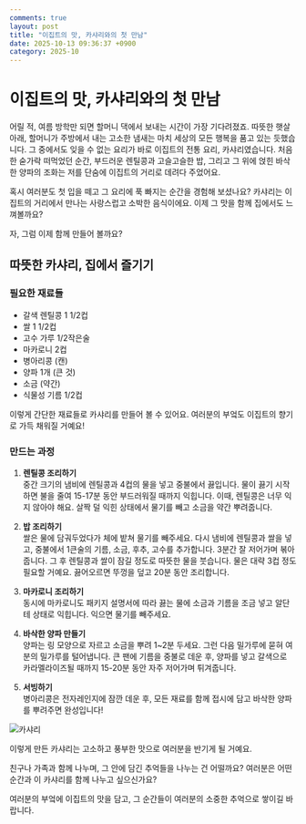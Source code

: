 ```yaml
---
comments: true
layout: post
title: "이집트의 맛, 카샤리와의 첫 만남"
date: 2025-10-13 09:36:37 +0900
category: 2025-10
---
```


# 이집트의 맛, 카샤리와의 첫 만남

어릴 적, 여름 방학만 되면 할머니 댁에서 보내는 시간이 가장 기다려졌죠. 따뜻한 햇살 아래, 할머니가 주방에서 내는 고소한 냄새는 마치 세상의 모든 행복을 품고 있는 듯했습니다. 그 중에서도 잊을 수 없는 요리가 바로 이집트의 전통 요리, 카샤리였습니다. 처음 한 숟가락 떠먹었던 순간, 부드러운 렌틸콩과 고슬고슬한 밥, 그리고 그 위에 얹힌 바삭한 양파의 조화는 저를 단숨에 이집트의 거리로 데려다 주었어요.  

혹시 여러분도 첫 입을 떼고 그 요리에 푹 빠지는 순간을 경험해 보셨나요? 카샤리는 이집트의 거리에서 만나는 사랑스럽고 소박한 음식이에요. 이제 그 맛을 함께 집에서도 느껴볼까요?  

자, 그럼 이제 함께 만들어 볼까요? 

## 따뜻한 카샤리, 집에서 즐기기

### 필요한 재료들

- 갈색 렌틸콩 1 1/2컵
- 쌀 1 1/2컵
- 고수 가루 1/2작은술
- 마카로니 2컵
- 병아리콩 (캔)
- 양파 1개 (큰 것)
- 소금 (약간)
- 식물성 기름 1/2컵  

이렇게 간단한 재료들로 카샤리를 만들어 볼 수 있어요. 여러분의 부엌도 이집트의 향기로 가득 채워질 거예요!

### 만드는 과정

1. **렌틸콩 조리하기**  
   중간 크기의 냄비에 렌틸콩과 4컵의 물을 넣고 중불에서 끓입니다. 물이 끓기 시작하면 불을 줄여 15-17분 동안 부드러워질 때까지 익힙니다. 이때, 렌틸콩은 너무 익지 않아야 해요. 살짝 덜 익힌 상태에서 물기를 빼고 소금을 약간 뿌려줍니다.  

2. **밥 조리하기**  
   쌀은 물에 담궈두었다가 체에 밭쳐 물기를 빼주세요. 다시 냄비에 렌틸콩과 쌀을 넣고, 중불에서 1큰술의 기름, 소금, 후추, 고수를 추가합니다. 3분간 잘 저어가며 볶아줍니다. 그 후 렌틸콩과 쌀이 잠길 정도로 따뜻한 물을 붓습니다. 물은 대략 3컵 정도 필요할 거예요. 끓어오르면 뚜껑을 덮고 20분 동안 조리합니다.  

3. **마카로니 조리하기**  
   동시에 마카로니도 패키지 설명서에 따라 끓는 물에 소금과 기름을 조금 넣고 알단테 상태로 익힙니다. 익으면 물기를 빼주세요.  

4. **바삭한 양파 만들기**  
   양파는 링 모양으로 자르고 소금을 뿌려 1~2분 두세요. 그런 다음 밀가루에 묻혀 여분의 밀가루를 털어냅니다. 큰 팬에 기름을 중불로 데운 후, 양파를 넣고 갈색으로 카라멜라이즈될 때까지 15-20분 동안 자주 저어가며 튀겨줍니다.  

5. **서빙하기**  
   병아리콩은 전자레인지에 잠깐 데운 후, 모든 재료를 함께 접시에 담고 바삭한 양파를 뿌려주면 완성입니다!  

![카샤리](https://www.themealdb.com/images/media/meals/4er7mj1598733193.jpg)  

이렇게 만든 카샤리는 고소하고 풍부한 맛으로 여러분을 반기게 될 거예요.  

친구나 가족과 함께 나누며, 그 안에 담긴 추억들을 나누는 건 어떨까요? 여러분은 어떤 순간과 이 카샤리를 함께 나누고 싶으신가요?  

여러분의 부엌에 이집트의 맛을 담고, 그 순간들이 여러분의 소중한 추억으로 쌓이길 바랍니다.
